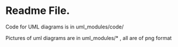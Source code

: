 # Readme File.

Code for UML diagrams is in uml_modules/code/

Pictures of uml diagrams are in uml_modules/* , all are of png format


